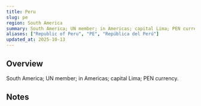 ```yaml
---
title: Peru
slug: pe
region: South America
summary: South America; UN member; in Americas; capital Lima; PEN currency.
aliases: ["Republic of Peru", "PE", "República del Perú"]
updated_at: 2025-10-13
---
```


## Overview

South America; UN member; in Americas; capital Lima; PEN currency.

## Notes

<!-- Add your first note below -->
